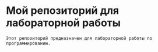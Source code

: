 # Мой репозиторий для лабораторной работы
`Этот репозиторий предназначен для лабораторной работы по программированию.`
